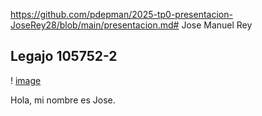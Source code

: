 https://github.com/pdepman/2025-tp0-presentacion-JoseRey28/blob/main/presentacion.md# Jose Manuel Rey

## Legajo 105752-2

! [image](https://photos.fife.usercontent.google.com/pw/AP1GczNXLtsTmuDusc5yTahv9FWtGVHuEX8-ixuJcsyr0C4AQp85X0zClioE=w959-h1279-s-no?authuser=0)


Hola, mi nombre es Jose.
